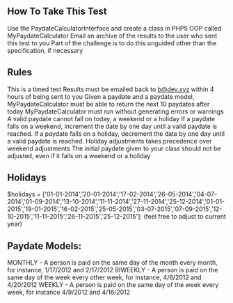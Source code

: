 ## How To Take This Test

Use the PaydateCalculatorInterface and create a class in PHP5 OOP called MyPaydateCalculator
Email an archive of the results to the user who sent this test to you
Part of the challenge is to do this unguided other than the specification, if necessary

## Rules
This is a timed test
Results must be emailed back to b@dev.xyz within 4 hours of being sent to you
Given a paydate and a paydate model, MyPaydateCalculator must be able to return the next 10 paydates after today
MyPaydateCalculator must run without generating errors or warnings
A valid paydate cannot fall on today, a weekend or a holiday
If a paydate falls on a weekend, increment the date by one day until a valid paydate is reached.
If a paydate falls on a holiday, decrement the date by one day until a valid paydate is reached.
Holiday adjustments takes precedence over weekend adjustments
The initial paydate given to your class should not be adjusted, even if it falls on a weekend or a holiday

## Holidays
$holidays = ['01-01-2014','20-01-2014','17-02-2014','26-05-2014','04-07-2014','01-09-2014','13-10-2014','11-11-2014','27-11-2014','25-12-2014','01-01-2015','19-01-2015','16-02-2015','25-05-2015','03-07-2015','07-09-2015','12-10-2015','11-11-2015','26-11-2015','25-12-2015'];
(feel free to adjust to current year)

## Paydate Models:
MONTHLY - A person is paid on the same day of the month every month, for instance, 1/17/2012 and 2/17/2012
BIWEEKLY - A person is paid on the same day of the week every other week, for instance, 4/6/2012 and 4/20/2012
WEEKLY - A person is paid on the same day of the week every week, for instance 4/9/2012 and 4/16/2012
